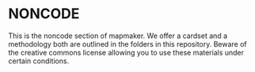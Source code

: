 # NONCODE
This is the noncode section of mapmaker. We offer a cardset and a methodology both are outlined in the folders in this repository. Beware of the creative commons license allowing you to use these materials under certain conditions.
